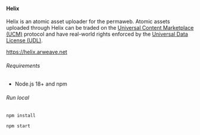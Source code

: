 #### Helix

Helix is an atomic asset uploader for the permaweb. Atomic assets uploaded through Helix can be traded on the [Universal Content Marketplace (UCM)](https://github.com/permaweb/ao-ucm) protocol and have real-world rights enforced by the [Universal Data License (UDL)](https://udlicense.arweave.net/).

<a href="https://helix.arweave.net">https://helix.arweave.net</a>

###### Requirements

- Node.js 18+ and npm

###### Run local

```
npm install
```

```
npm start
```
